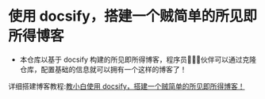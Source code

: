 # 使用 docsify，搭建一个贼简单的所见即所得博客
- 本仓库以基于 docsify 构建的所见即所得博客，程序员👨🏻‍💻伙伴可以通过克隆仓库，配置基础的信息就可以拥有一个这样的博客了！

详细搭建博客教程:[教小白使用 docsify，搭建一个贼简单的所见即所得博客！](https://mp.weixin.qq.com/s/aK9Z9RkqWMUpcNzUREEx4Q)
